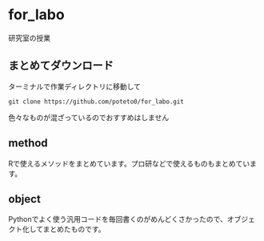 # for_labo
研究室の授業

## まとめてダウンロード
ターミナルで作業ディレクトリに移動して
```
git clone https://github.com/poteto0/for_labo.git
```
色々なものが混ざっているのでおすすめはしません

## method
Rで使えるメソッドをまとめています。プロ研などで使えるものもまとめています。

## object
Pythonでよく使う汎用コードを毎回書くのがめんどくさかったので、オブジェクト化してまとめたものです。

